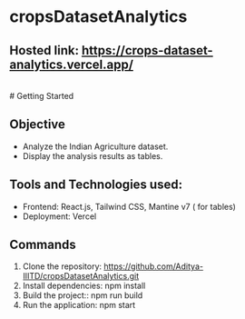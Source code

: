 # cropsDatasetAnalytics
## Hosted link: https://crops-dataset-analytics.vercel.app/
<br/>
# Getting Started

## Objective
 - Analyze the Indian Agriculture dataset.
 - Display the analysis results as tables.

## Tools and Technologies used:
 - Frontend: React.js, Tailwind CSS, Mantine v7 ( for tables)
 - Deployment: Vercel

## Commands 

1) Clone the repository: https://github.com/Aditya-IIITD/cropsDatasetAnalytics.git
2) Install dependencies: npm install
3) Build the project:: npm run build
4) Run the application: npm start



